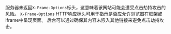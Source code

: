 服务器未返回`X-Frame-Options`标头，这意味着该网站可能会遭受点击劫持攻击的风险。 
`X-Frame-Options` HTTP响应标头可用于指示是否应允许浏览器在框架或iframe中呈现页面。 
后台可以通过确保其内容未嵌入其他链接来避免点击劫持攻击。


